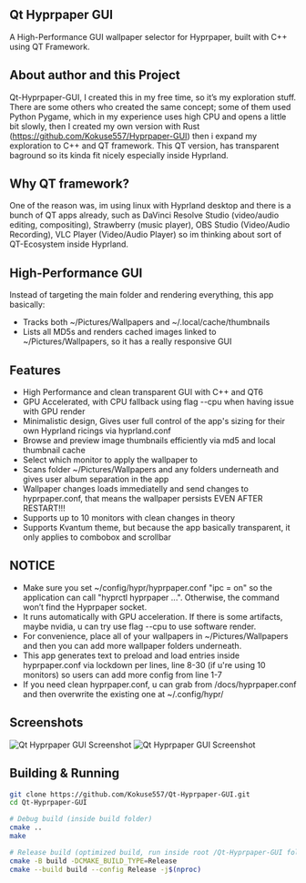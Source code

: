## Qt Hyprpaper GUI

A High-Performance GUI wallpaper selector for Hyprpaper, built with C++ using QT Framework.

## About author and this Project

Qt-Hyprpaper-GUI, I created this in my free time, so it’s my exploration stuff. There are some others who created the same concept; some of them used Python Pygame, which in my experience uses high CPU and opens a little bit slowly, then I created my own version with Rust (https://github.com/Kokuse557/Hyprpaper-GUI) then i expand my exploration to C++ and QT framework. This QT version, has transparent baground so its kinda fit nicely especially inside Hyprland.

## Why QT framework?

One of the reason was, im using linux with Hyprland desktop and there is a bunch of QT apps already, such as DaVinci Resolve Studio (video/audio editing, compositing), Strawberry (music player), OBS Studio (Video/Audio Recording), VLC Player (Video/Audio Player) so im thinking about sort of QT-Ecosystem inside Hyprland.

## High-Performance GUI

Instead of targeting the main folder and rendering everything, this app basically:
- Tracks both ~/Pictures/Wallpapers and ~/.local/cache/thumbnails
- Lists all MD5s and renders cached images linked to ~/Pictures/Wallpapers, so it has a really responsive GUI

## Features
- High Performance and clean transparent GUI with C++ and QT6
- GPU Accelerated, with CPU fallback using flag --cpu when having issue with GPU render
- Minimalistic design, Gives user full control of the app's sizing for their own Hyprland ricings via hyprland.conf
- Browse and preview image thumbnails efficiently via md5 and local thumbnail cache
- Select which monitor to apply the wallpaper to
- Scans folder ~/Pictures/Wallpapers and any folders underneath and gives user album separation in the app 
- Wallpaper changes loads immediatelly and send changes to hyprpaper.conf, that means the wallpaper persists EVEN AFTER RESTART!!! 
- Supports up to 10 monitors with clean changes in theory
- Supports Kvantum theme, but because the app basically transparent, it only applies to combobox and scrollbar

## NOTICE
- Make sure you set ~/config/hypr/hyprpaper.conf "ipc = on" so the application can call "hyprctl hyprpaper ...". Otherwise, the command won’t find the Hyprpaper socket.
- It runs automatically with GPU acceleration. If there is some artifacts, maybe nvidia, u can try use flag --cpu to use software render.
- For convenience, place all of your wallpapers in ~/Pictures/Wallpapers and then you can add more wallpaper folders underneath.
- This app generates text to preload and load entries inside hyprpaper.conf via lockdown per lines, line 8-30 (if u're using 10 monitors) so users can add more config from line 1-7
- If you need clean hyprpaper.conf, u can grab from /docs/hyprpaper.conf and then overwrite the existing one at ~/.config/hypr/

## Screenshots
![Qt Hyprpaper GUI Screenshot](docs/Qt-Hyprpaper-GUI_1_hyprshot.png)
![Qt Hyprpaper GUI Screenshot](docs/Qt-Hyprpaper-GUI_2_hyprshot.png)

## Building & Running

```bash
git clone https://github.com/Kokuse557/Qt-Hyprpaper-GUI.git
cd Qt-Hyprpaper-GUI

# Debug build (inside build folder)
cmake .. 
make 

# Release build (optimized build, run inside root /Qt-Hyprpaper-GUI folder)
cmake -B build -DCMAKE_BUILD_TYPE=Release
cmake --build build --config Release -j$(nproc)

